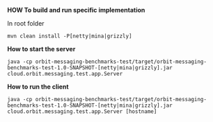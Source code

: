 **HOW To build and run specific implementation**

In root folder

`mvn clean install -P[netty|mina|grizzly]`

**How to start the server**

`java -cp orbit-messaging-benchmarks-test/target/orbit-messaging-benchmarks-test-1.0-SNAPSHOT-[netty|mina|grizzly].jar cloud.orbit.messaging.test.app.Server`


**How to run the client**

`java -cp orbit-messaging-benchmarks-test/target/orbit-messaging-benchmarks-test-1.0-SNAPSHOT-[netty|mina|grizzly].jar cloud.orbit.messaging.test.app.Server [hostname]`


